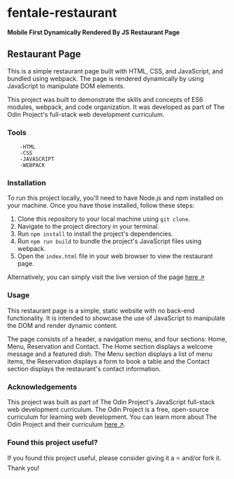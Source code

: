 # fentale-restaurant

**Mobile First Dynamically Rendered By JS Restaurant Page**

## Restaurant Page

This is a simple restaurant page built with HTML, CSS, and JavaScript, and bundled using webpack. The page is rendered dynamically by using JavaScript to manipulate DOM elements.

This project was built to demonstrate the skills and concepts of ES6 modules, webpack, and code organization. It was developed as part of The Odin Project's full-stack web development curriculum.

### Tools

        -HTML
        -CSS
        -JAVASCRIPT
        -WEBPACK

### Installation

To run this project locally, you'll need to have Node.js and npm installed on your machine. Once you have those installed, follow these steps:

1. Clone this repository to your local machine using `git clone`.
2. Navigate to the project directory in your terminal.
3. Run `npm install` to install the project's dependencies.
4. Run `npm run build` to bundle the project's JavaScript files using webpack.
5. Open the `index.html` file in your web browser to view the restaurant page.

Alternatively, you can simply visit the live version of the page [here ↗](https://uwancha.github.io/fentale-restaurant/)

### Usage

This restaurant page is a simple, static website with no back-end functionality. It is intended to showcase the use of JavaScript to manipulate the DOM and render dynamic content.

The page consists of a header, a navigation menu, and four sections: Home, Menu, Reservation and Contact. The Home section displays a welcome message and a featured dish. The Menu section displays a list of menu items, the Reservation displays a form to book a table and the Contact section displays the restaurant's contact information.

### Acknowledgements

This project was built as part of The Odin Project's JavaScript full-stack web development curriculum. The Odin Project is a free, open-source curriculum for learning web development. You can learn more about The Odin Project and their curriculum [here ↗](https://www.theodinproject.com/).


### Found this project useful?

If you found this project useful, please consider giving it a ⭐️ and/or fork it. Thank you!